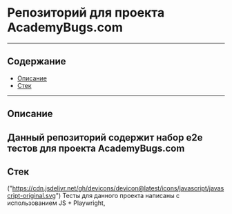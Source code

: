 # Репозиторий для проекта AcademyBugs.com
---
## Содержание
- [Описание](#Описание)
- [Стек](#Стек)




---
## Описание
Данный репозиторий содержит набор e2e тестов для проекта AcademyBugs.com
---
## Стек
("https://cdn.jsdelivr.net/gh/devicons/devicon@latest/icons/javascript/javascript-original.svg")
Тесты для данного проекта написаны с использованием JS + Playwright, 
